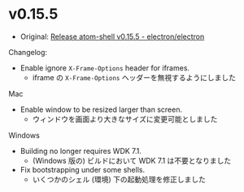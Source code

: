 # v0.15.5

* Original: [Release atom-shell v0.15.5 - electron/electron](https://github.com/electron/electron/releases/tag/v0.15.5)


Changelog:

* Enable ignore `X-Frame-Options` header for iframes.
  * iframe の `X-Frame-Options` ヘッダーを無視するようにしました

Mac

* Enable window to be resized larger than screen.
  * ウィンドウを画面より大きなサイズに変更可能としました

Windows

* Building no longer requires WDK 7.1.
  * (Windows 版の) ビルドにおいて WDK 7.1 は不要となりました
* Fix bootstrapping under some shells.
  * いくつかのシェル (環境) 下の起動処理を修正しました
